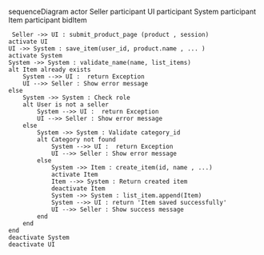 sequenceDiagram
    actor Seller
    participant UI
    participant System
    participant Item
    participant bidItem

     Seller ->> UI : submit_product_page (product , session)
    activate UI
    UI ->> System : save_item(user_id, product.name , ... )
    activate System
    System ->> System : validate_name(name, list_items)
    alt Item already exists
        System -->> UI :  return Exception
        UI -->> Seller : Show error message
    else
        System ->> System : Check role
        alt User is not a seller
            System -->> UI :  return Exception
            UI -->> Seller : Show error message
        else
            System ->> System : Validate category_id
            alt Category not found
                System -->> UI :  return Exception
                UI -->> Seller : Show error message
            else
                System ->> Item : create_item(id, name , ...)
                activate Item
                Item -->> System : Return created item
                deactivate Item
                System ->> System : list_item.append(Item)
                System -->> UI : return 'Item saved successfully'
                UI -->> Seller : Show success message
            end
        end
    end
    deactivate System
    deactivate UI



